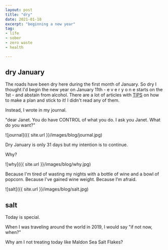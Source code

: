 ```yaml
---
layout: post
title: "dry"
date: 2021-01-18
excerpt: "beginning a new year"
tag:
- life
- sober
- zero waste
- health

---
```

## dry January

The roads have been dry here during the first month of January. So dry I thought I'd begin the new year on January 11th - e v e r y o n e starts on the 1st - and abstain from alcohol. There are a lot of articles with [TIPS](https://www.healthline.com/health-news/tips-to-make-your-dry-january-successful) on how to make a plan and stick to it! I didn't read any of them.

Instead, I wrote in my journal. 

"dear Janet. You do have CONTROL of what you do. I ask you Janet. What do you want?"

![journal]({{ site.url }}/images/blog/journal.jpg)

Dry January is only 31 days but my intention is to continue. 

Why?

![why]({{ site.url }}/images/blog/why.jpg)

Because I'm tired of wasting my nights with a bottle of wine and a bowl of popcorn.
Because I've gained wine weight.
Because I'm afraid.

![salt]({{ site.url }}/images/blog/salt.jpg)

## salt

Today is special.

When I was traveling around the world in 2019, I would say "if not now, when?" 

Why am I not treating today like Maldon Sea Salt Flakes?